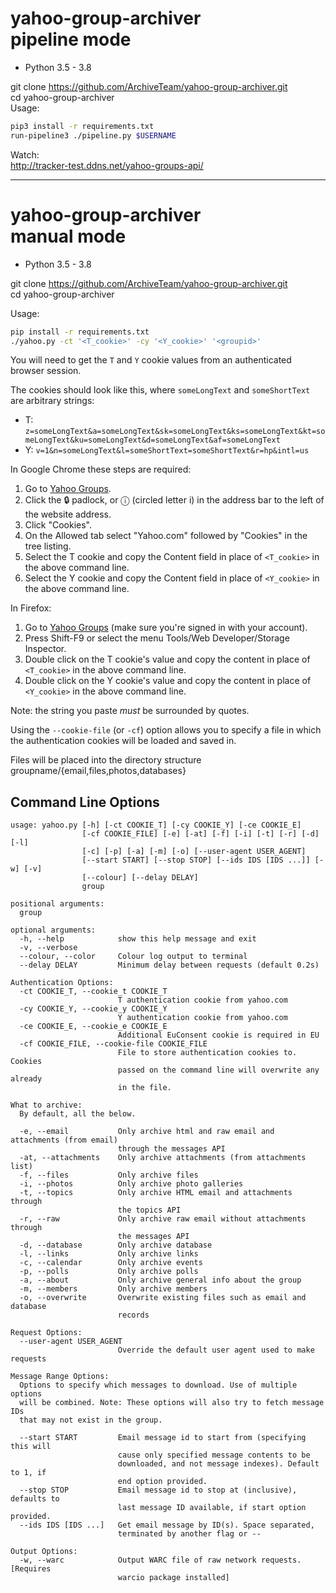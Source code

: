 yahoo-group-archiver  
pipeline mode
====================

* Python 3.5 - 3.8  

git clone https://github.com/ArchiveTeam/yahoo-group-archiver.git  
cd yahoo-group-archiver  
Usage:
```bash
pip3 install -r requirements.txt
run-pipeline3 ./pipeline.py $USERNAME
```
Watch:  
http://tracker-test.ddns.net/yahoo-groups-api/

---

yahoo-group-archiver  
manual mode
====================

* Python 3.5 - 3.8  

git clone https://github.com/ArchiveTeam/yahoo-group-archiver.git  
cd yahoo-group-archiver  

Usage:
```bash
pip install -r requirements.txt
./yahoo.py -ct '<T_cookie>' -cy '<Y_cookie>' '<groupid>'
```

You will need to get the `T` and `Y` cookie values from an authenticated
browser session.

The cookies should look like this, where `someLongText` and `someShortText` are arbitrary strings:
- T: `z=someLongText&a=someLongText&sk=someLongText&ks=someLongText&kt=someLongText&ku=someLongText&d=someLongText&af=someLongText`
- Y: `v=1&n=someLongText&l=someShortText=someShortText&r=hp&intl=us`

In Google Chrome these steps are required:
1. Go to [Yahoo Groups](https://groups.yahoo.com/neo).
2. Click the 🔒 padlock, or ⓘ (circled letter i) in the address bar to the left of the website address.
3. Click "Cookies".
4. On the Allowed tab select "Yahoo.com" followed by "Cookies" in the tree listing.
5. Select the T cookie and copy the Content field in place of `<T_cookie>` in the above command line.
6. Select the Y cookie and copy the Content field in place of `<Y_cookie>` in the above command line.

In Firefox:
1. Go to [Yahoo Groups](https://groups.yahoo.com/neo) (make sure you're signed in with your account).
2. Press Shift-F9 or select the menu Tools/Web Developer/Storage Inspector.
3. Double click on the T cookie's value and copy the content in place of `<T_cookie>` in the above command line.
4. Double click on the Y cookie's value and copy the content in place of `<Y_cookie>` in the above command line.

Note: the string you paste _must_ be surrounded by quotes.

Using the `--cookie-file` (or `-cf`) option allows you to specify a file in which the authentication cookies will be
loaded and saved in.

Files will be placed into the directory structure groupname/{email,files,photos,databases}

## Command Line Options
```
usage: yahoo.py [-h] [-ct COOKIE_T] [-cy COOKIE_Y] [-ce COOKIE_E]
                [-cf COOKIE_FILE] [-e] [-at] [-f] [-i] [-t] [-r] [-d] [-l]
                [-c] [-p] [-a] [-m] [-o] [--user-agent USER_AGENT]
                [--start START] [--stop STOP] [--ids IDS [IDS ...]] [-w] [-v]
                [--colour] [--delay DELAY]
                group

positional arguments:
  group

optional arguments:
  -h, --help            show this help message and exit
  -v, --verbose
  --colour, --color     Colour log output to terminal
  --delay DELAY         Minimum delay between requests (default 0.2s)

Authentication Options:
  -ct COOKIE_T, --cookie_t COOKIE_T
                        T authentication cookie from yahoo.com
  -cy COOKIE_Y, --cookie_y COOKIE_Y
                        Y authentication cookie from yahoo.com
  -ce COOKIE_E, --cookie_e COOKIE_E
                        Additional EuConsent cookie is required in EU
  -cf COOKIE_FILE, --cookie-file COOKIE_FILE
                        File to store authentication cookies to. Cookies
                        passed on the command line will overwrite any already
                        in the file.

What to archive:
  By default, all the below.

  -e, --email           Only archive html and raw email and attachments (from email) 
                        through the messages API
  -at, --attachments    Only archive attachments (from attachments list)
  -f, --files           Only archive files
  -i, --photos          Only archive photo galleries
  -t, --topics          Only archive HTML email and attachments through 
                        the topics API
  -r, --raw             Only archive raw email without attachments through 
                        the messages API
  -d, --database        Only archive database
  -l, --links           Only archive links
  -c, --calendar        Only archive events
  -p, --polls           Only archive polls
  -a, --about           Only archive general info about the group
  -m, --members         Only archive members
  -o, --overwrite       Overwrite existing files such as email and database
                        records

Request Options:
  --user-agent USER_AGENT
                        Override the default user agent used to make requests

Message Range Options:
  Options to specify which messages to download. Use of multiple options
  will be combined. Note: These options will also try to fetch message IDs
  that may not exist in the group.

  --start START         Email message id to start from (specifying this will
                        cause only specified message contents to be
                        downloaded, and not message indexes). Default to 1, if
                        end option provided.
  --stop STOP           Email message id to stop at (inclusive), defaults to
                        last message ID available, if start option provided.
  --ids IDS [IDS ...]   Get email message by ID(s). Space separated,
                        terminated by another flag or --

Output Options:
  -w, --warc            Output WARC file of raw network requests. [Requires
                        warcio package installed]

